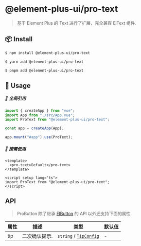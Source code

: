 # @element-plus-ui/pro-text

> 基于 Element Plus 的 Text 进行了扩展，完全兼容 ElText 组件.

## 📦 Install

```bash
$ npm install @element-plus-ui/pro-text
```

```bash
$ yarn add @element-plus-ui/pro-text
```

```bash
$ pnpm add @element-plus-ui/pro-text
```

## 🔨 Usage

##### 🚀 全局引用

```ts
import { createApp } from "vue";
import App from "./src/App.vue";
import ProText from "@element-plus-ui/pro-text";

const app = createApp(App);

app.mount("#app").use(ProText);
```

##### 🚀 按需使用

```vue
<template>
  <pro-text>Default</pro-text>
</template>

<script setup lang="ts">
import ProText from "@element-plus-ui/pro-text";
</script>
```

## API

> ProButton 除了继承 [ElButton](https://element-plus.org/zh-CN/component/button.html) 的 API 以外还支持下面的属性.

| 属性 | 描述          | 类型                                 | 默认值 |
| ---- | ------------- | ------------------------------------ | ------ |
| tip  | 二次确认提示. | `string` / [`TipConfig`](#TipConfig) | -      |
